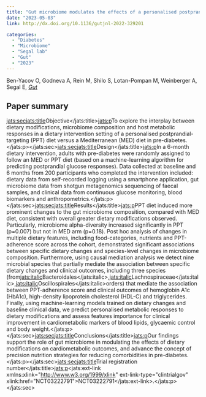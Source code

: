 ```yaml
---
title: "Gut microbiome modulates the effects of a personalised postprandial-targeting (PPT) diet on cardiometabolic markers: a diet intervention in pre-diabetes."
date: "2023-05-03"
link: http://dx.doi.org/10.1136/gutjnl-2022-329201

categories:
  - "Diabetes"
  - "Microbiome"
  - "Segal lab"
  - "Gut"
  - "2023"
---
```


Ben-Yacov O, Godneva A, Rein M, Shilo S, Lotan-Pompan M, Weinberger A, Segal E, [*Gut*](http://dx.doi.org/10.1136/gutjnl-2022-329201)

## Paper summary

<jats:sec><jats:title>Objective</jats:title><jats:p>To explore the interplay between dietary modifications, microbiome composition and host metabolic responses in a dietary intervention setting of a personalised postprandial-targeting (PPT) diet versus a Mediterranean (MED) diet in pre-diabetes.</jats:p></jats:sec><jats:sec><jats:title>Design</jats:title><jats:p>In a 6-month dietary intervention, adults with pre-diabetes were randomly assigned to follow an MED or PPT diet (based on a machine-learning algorithm for predicting postprandial glucose responses). Data collected at baseline and 6 months from 200 participants who completed the intervention included: dietary data from self-recorded logging using a smartphone application, gut microbiome data from shotgun metagenomics sequencing of faecal samples, and clinical data from continuous glucose monitoring, blood biomarkers and anthropometrics.</jats:p></jats:sec><jats:sec><jats:title>Results</jats:title><jats:p>PPT diet induced more prominent changes to the gut microbiome composition, compared with MED diet, consistent with overall greater dietary modifications observed. Particularly, microbiome alpha-diversity increased significantly in PPT (p=0.007) but not in MED arm (p=0.18). Post hoc analysis of changes in multiple dietary features, including food-categories, nutrients and PPT-adherence score across the cohort, demonstrated significant associations between specific dietary changes and species-level changes in microbiome composition. Furthermore, using causal mediation analysis we detect nine microbial species that partially mediate the association between specific dietary changes and clinical outcomes, including three species (from<jats:italic>Bacteroidales</jats:italic>,<jats:italic>Lachnospiraceae</jats:italic>,<jats:italic>Oscillospirales</jats:italic>orders) that mediate the association between PPT-adherence score and clinical outcomes of hemoglobin A1c (HbA1c), high-density lipoprotein cholesterol (HDL-C) and triglycerides. Finally, using machine-learning models trained on dietary changes and baseline clinical data, we predict personalised metabolic responses to dietary modifications and assess features importance for clinical improvement in cardiometabolic markers of blood lipids, glycaemic control and body weight.</jats:p></jats:sec><jats:sec><jats:title>Conclusions</jats:title><jats:p>Our findings support the role of gut microbiome in modulating the effects of dietary modifications on cardiometabolic outcomes, and advance the concept of precision nutrition strategies for reducing comorbidities in pre-diabetes.</jats:p></jats:sec><jats:sec><jats:title>Trial registration number</jats:title><jats:p><jats:ext-link xmlns:xlink="http://www.w3.org/1999/xlink" ext-link-type="clintrialgov" xlink:href="NCT03222791">NCT03222791</jats:ext-link>.</jats:p></jats:sec>

